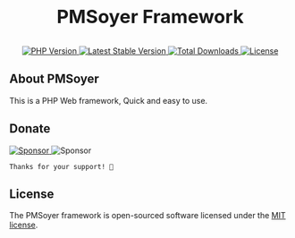 <p align="center" style="font-size: 33px; font-weight: bold;">
    PMSoyer Framework
</p>

<p align="center">
    <a href="https://packagist.org/packages/soyer/framework">
        <img src="https://img.shields.io/badge/PHP-7.4.30-blue" alt="PHP Version">
    </a>
    <a href="https://packagist.org/packages/soyer/framework">
        <img src="https://img.shields.io/packagist/v/soyer/framework" alt="Latest Stable Version">
    </a>
    <a href="https://packagist.org/packages/soyer/framework">
        <img src="https://img.shields.io/packagist/dt/soyer/framework" alt="Total Downloads">
    </a>
    <a href="https://packagist.org/packages/soyer/framework">
        <img src="https://img.shields.io/github/license/mantvmass/PMSoyer?color=%236cc644" alt="License">
    </a>
</p>


## About PMSoyer
This is a PHP Web framework, Quick and easy to use.


## Donate
<p>
    <a href="https://github.com/sponsors/mantvmass">
        <img src="https://img.shields.io/badge/Sponsor-GitHub-b60abf.svg" alt="Sponsor">
    </a>
    <img src="https://img.shields.io/badge/Kasikorn_Bank-0608905863-08a103.svg" alt="Sponsor">

    Thanks for your support! 🎉
</p>

## License
The PMSoyer framework is open-sourced software licensed under the [MIT license](https://github.com/mantvmass/PMSoyer/blob/main/LICENSE).